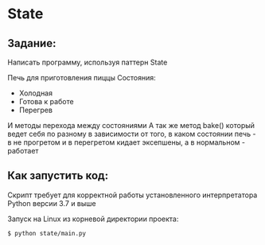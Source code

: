 # State

## Задание:

Написать программу, используя паттерн State

Печь для приготовления пиццы
Состояния:
- Холодная
- Готова к работе
- Перегрев

И методы перехода между состояниями
А так же метод bake() который ведет себя по разному в зависимости от того, 
в каком состоянии печь - в не прогретом и в перегретом кидает эксепшены, а в нормальном - работает

## Как запустить код:

Скрипт требует для корректной работы установленного интерпретатора Python версии 3.7 и выше

Запуск на Linux из корневой директории проекта:

```$ python state/main.py```
